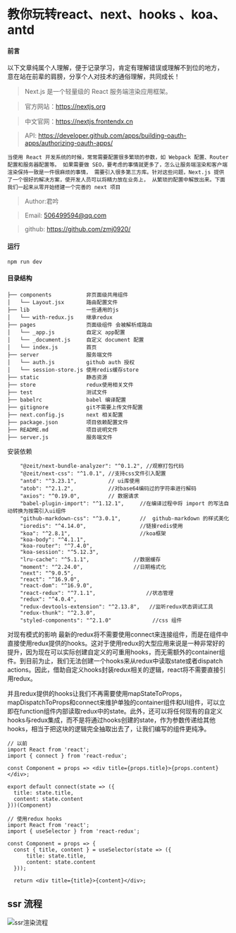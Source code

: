 # 教你玩转react、next、hooks 、koa、antd


#### 前言
以下文章纯属个人理解，便于记录学习，肯定有理解错误或理解不到位的地方，
意在站在前辈的肩膀，分享个人对技术的通俗理解，共同成长！

> Next.js 是一个轻量级的 React 服务端渲染应用框架。

> 官方网站：https://nextjs.org  

> 中文官网：https://nextjs.frontendx.cn

> API: https://developer.github.com/apps/building-oauth-apps/authorizing-oauth-apps/

`当使用 React 开发系统的时候，常常需要配置很多繁琐的参数，如 Webpack 配置、Router 配置和服务器配置等。
如果需要做 SEO，要考虑的事情就更多了，怎么让服务端渲染和客户端渲染保持一致是一件很麻烦的事情，
需要引入很多第三方库。针对这些问题，Next.js 提供了一个很好的解决方案，使开发人员可以将精力放在业务上，
从繁琐的配置中解放出来。下面我们一起来从零开始搭建一个完善的 next 项目`

> Author:君吟

> Email: 506499594@qq.com  

> github: https://github.com/zmj0920/


#### 运行
```
npm run dev

```

#### 目录结构
```
├── components           非页面级共用组件
│   └── Layout.jsx       路由配置文件
├── lib                  一些通用的js
│   └── with-redux.js    继承redux
├── pages                页面级组件 会被解析成路由
│   └── _app.js          自定义 app配置
│   └── _document.js     自定义 document 配置
│   └── index.js         首页
├── server               服务端文件
│   └── auth.js          github auth 授权
│   └── session-store.js 使用redis缓存store 
├── static               静态资源
├── store                redux使用相关文件
├── test                 测试文件 
├── babelrc              babel 编译配置
├── gitignore            git不需要上传文件配置
├── next.config.js       next 相关配置
├── package.json         项目依赖配置文件
├── README.md            项目说明文件
├── server.js            服务端文件
```

安装依赖

```
    "@zeit/next-bundle-analyzer": "^0.1.2", //观察打包代码
    "@zeit/next-css": "^1.0.1", //支持css文件引入配置
    "antd": "^3.23.1",          // ui库使用
    "atob": "^2.1.2",           //对base64编码过的字符串进行解码
    "axios": "^0.19.0",         // 数据请求
    "babel-plugin-import": "^1.12.1",     //在编译过程中将 import 的写法自动转换为按需引入ui组件
    "github-markdown-css": "^3.0.1",      //  github-markdown 的样式美化
    "ioredis": "^4.14.0",                 //链接redis使用
    "koa": "^2.8.1",                      //koa框架
    "koa-body": "^4.1.1",                 
    "koa-router": "^7.4.0",
    "koa-session": "^5.12.3",
    "lru-cache": "^5.1.1",              //数据缓存
    "moment": "^2.24.0",                //日期格式化
    "next": "^9.0.5",
    "react": "^16.9.0",
    "react-dom": "^16.9.0",
    "react-redux": "^7.1.1",                //状态管理
    "redux": "^4.0.4",
    "redux-devtools-extension": "^2.13.8",   //监听redux状态调试工具 
    "redux-thunk": "^2.3.0",
    "styled-components": "^2.1.0"             //css 组件
```




对现有模式的影响
最新的redux将不需要使用connect来连接组件，而是在组件中直接使用redux提供的hooks。这对于使用redux的大型应用来说是一种非常好的提升，因为现在可以实际创建自定义的可重用hooks，而无需额外的container组件。到目前为止，我们无法创建一个hooks来从redux中读取state或者dispatch actions。因此，借助自定义hooks封装redux相关的逻辑，react将不需要直接引用redux。

并且redux提供的hooks让我们不再需要使用mapStateToProps，mapDispatchToProps和connect来维护单独的container组件和UI组件，可以立即在function组件内部读取redux中的state。此外，还可以将任何现有的自定义hooks与redux集成，而不是将通过hooks创建的state，作为参数传递给其他hooks，相当于把这块的逻辑完全抽取出去了，让我们编写的组件更纯净。


```
// 以前
import React from 'react';
import { connect } from 'react-redux';
 
const Component = props => <div title={props.title}>{props.content}</div>;
 
export default connect(state => ({
  title: state.title, 
  content: state.content
}))(Component)

```

```
// 使用redux hooks
import React from 'react';
import { useSelector } from 'react-redux';
 
const Component = props => {
  const { title, content } = useSelector(state => ({
      title: state.title, 
      content: state.content
  }));
  
  return <div title={title}>{content}</div>;

```





## ssr 流程
![ssr渲染流程](./static/img/16ca8dc70d421934.png)
